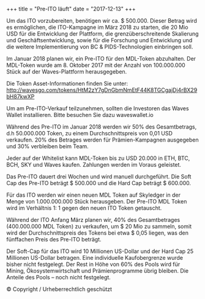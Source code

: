 +++
title = "Pre-ITO läuft"
date = "2017-12-13"
+++

Um das ITO vorzubereiten, benötigen wir ca. $ 500.000. Dieser Betrag wird es ermöglichen, die ITO-Kampagne im März 2018 zu starten, die 20 Mio USD für die Entwicklung der Plattform, die grenzüberschreitende Skalierung und Geschäftsentwicklung, sowie für die Forschung und Entwicklung und die weitere Implementierung von BC & PIDS-Technologien einbringen soll.

Im Januar 2018 planen wir, ein Pre-ITO für den MDL-Token abzuhalten. Der MDL-Token wurde am 8. Oktober 2017 mit der Anzahl von 100.000.000 Stück auf der Waves-Plattform herausgegeben.

Die Token Asset-Informationen finden Sie unter: http://wavesgo.com/tokens/HtM2zY7gDnGbmNmEtF44K8TGCgajDj4rBX29bH87kwXP

Um am Pre-ITO-Verkauf teilzunehmen, sollten die Investoren das Waves Wallet installieren. Bitte besuchen Sie dazu waveswallet.io

Während des Pre-ITO im Januar 2018 werden wir 50% des Gesamtbetrags, d.h 50.000.000 Token, zu einem Durchschnittspreis von 0,01 USD verkaufen. 20% des Betrages werden für Prämien-Kampagnen ausgegeben und 30% verbleiben beim Team.

Jeder auf der Whitelist kann MDL-Token bis zu USD 20.000 in ETH, BTC, BCH, SKY und Waves kaufen. Zahlungen werden im Voraus geleistet.

Das Pre-ITO dauert drei Wochen und wird manuell durchgeführt. Die Soft Cap des Pre-ITO beträgt $ 500.000 und die Hard Cap beträgt $ 600.000.

Für das ITO werden wir einen neuen MDL Token auf Skyledger in der Menge von 1.000.000.000 Stück herausgeben. Der Pre-ITO MDL Token wird im Verhältnis 1: 1 gegen den neuen ITO Token getauscht.

Während der ITO Anfang März planen wir, 40% des Gesamtbetrages (400.000.000 MDL Token) zu verkaufen, um $ 20 Mio zu sammeln, somit wird der Durchschnittspreis des Tokens bei etwa $ 0,05 liegen, was den fünffachen Preis des Pre-ITO beträgt.

Der Soft-Cap für das ITO wird 10 Millionen US-Dollar und der Hard Cap 25 Millionen US-Dollar betragen. Eine individuelle Kaufobergrenze wurde bisher nicht festgelegt. Der Rest in Höhe von 60% des Pools wird für Mining, Ökosystemwirtschaft und Prämienprogramme übrig bleiben. Die Anteile des Pools – noch nicht festgelegt.

© Copyright / Urheberrechtlich geschützt
